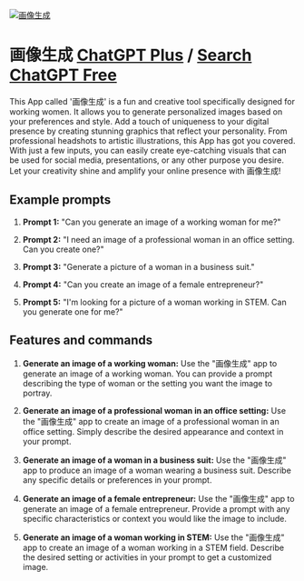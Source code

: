 
[![画像生成](null)](https://chat.openai.com/g/g-GvsuMwZUt-hua-xiang-sheng-cheng)

# 画像生成 [ChatGPT Plus](https://chat.openai.com/g/g-GvsuMwZUt-hua-xiang-sheng-cheng) / [Search ChatGPT Free](https://gptcall.net/index.html#/?search=%E7%94%BB%E5%83%8F%E7%94%9F%E6%88%90)

This App called '画像生成' is a fun and creative tool specifically designed for working women. It allows you to generate personalized images based on your preferences and style. Add a touch of uniqueness to your digital presence by creating stunning graphics that reflect your personality. From professional headshots to artistic illustrations, this App has got you covered. With just a few inputs, you can easily create eye-catching visuals that can be used for social media, presentations, or any other purpose you desire. Let your creativity shine and amplify your online presence with 画像生成!

## Example prompts

1. **Prompt 1:** "Can you generate an image of a working woman for me?"

2. **Prompt 2:** "I need an image of a professional woman in an office setting. Can you create one?"

3. **Prompt 3:** "Generate a picture of a woman in a business suit."

4. **Prompt 4:** "Can you create an image of a female entrepreneur?"

5. **Prompt 5:** "I'm looking for a picture of a woman working in STEM. Can you generate one for me?"

## Features and commands

1. **Generate an image of a working woman:** Use the "画像生成" app to generate an image of a working woman. You can provide a prompt describing the type of woman or the setting you want the image to portray.

2. **Generate an image of a professional woman in an office setting:** Use the "画像生成" app to create an image of a professional woman in an office setting. Simply describe the desired appearance and context in your prompt.

3. **Generate an image of a woman in a business suit:** Use the "画像生成" app to produce an image of a woman wearing a business suit. Describe any specific details or preferences in your prompt.

4. **Generate an image of a female entrepreneur:** Use the "画像生成" app to generate an image of a female entrepreneur. Provide a prompt with any specific characteristics or context you would like the image to include.

5. **Generate an image of a woman working in STEM:** Use the "画像生成" app to create an image of a woman working in a STEM field. Describe the desired setting or activities in your prompt to get a customized image.


